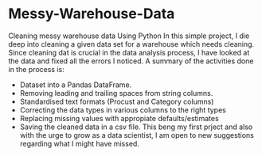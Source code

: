 # Messy-Warehouse-Data
Cleaning messy warehouse data Using Python
In this simple project, I die deep into cleaning a given data set for a warehouse which needs cleaning. Since cleaning dat is crucial in the data analysis process, I have looked at the data and fixed all the errors I 
noticed. 
A summary of the activities done in the process is:
* Dataset into a Pandas DataFrame.
* Removing leading and trailing spaces from string columns.
* Standardised text formats (Procust and Category columns)
* Correcting the data types in various columns to the right types
* Replacing missing values with appropiate defaults/estimates
* Saving the cleaned data in a csv file.
This beng my first prject and also with the urge to grow as a data scientist, I am open to new suggestions regarding what I might have missed. 
